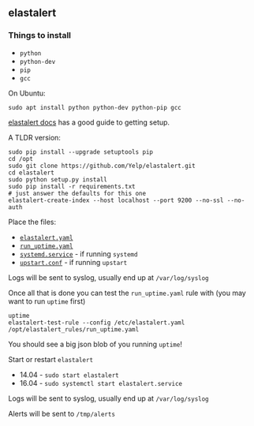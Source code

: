 ## elastalert ##

### Things to install

- `python`
- `python-dev`
- `pip`
- `gcc`

On Ubuntu:

```
sudo apt install python python-dev python-pip gcc
```

[elastalert docs](http://elastalert.readthedocs.io/en/latest/running_elastalert.html#downloading-and-configuring) has a
good guide to getting setup.

A TLDR version:

```
sudo pip install --upgrade setuptools pip
cd /opt
sudo git clone https://github.com/Yelp/elastalert.git
cd elastalert
sudo python setup.py install
sudo pip install -r requirements.txt
# just answer the defaults for this one
elastalert-create-index --host localhost --port 9200 --no-ssl --no-auth
```

Place the files:

- [`elastalert.yaml`](./elastalert.yaml)
- [`run_uptime.yaml`](./run_uptime.yaml)
- [`systemd.service`](./systemd.service) - if running `systemd`
- [`upstart.conf`](./upstart.conf) - if running `upstart`

Logs will be sent to syslog, usually end up at `/var/log/syslog`

Once all that is done you can test the `run_uptime.yaml` rule with (you may want to run `uptime` first)

```
uptime
elastalert-test-rule --config /etc/elastalert.yaml /opt/elastalert_rules/run_uptime.yaml
```

You should see a big json blob of you running `uptime`!

Start or restart `elastalert`

- 14.04 - `sudo start elastalert`
- 16.04 - `sudo systemctl start elastalert.service`

Logs will be sent to syslog, usually end up at `/var/log/syslog`

Alerts will be sent to `/tmp/alerts`
